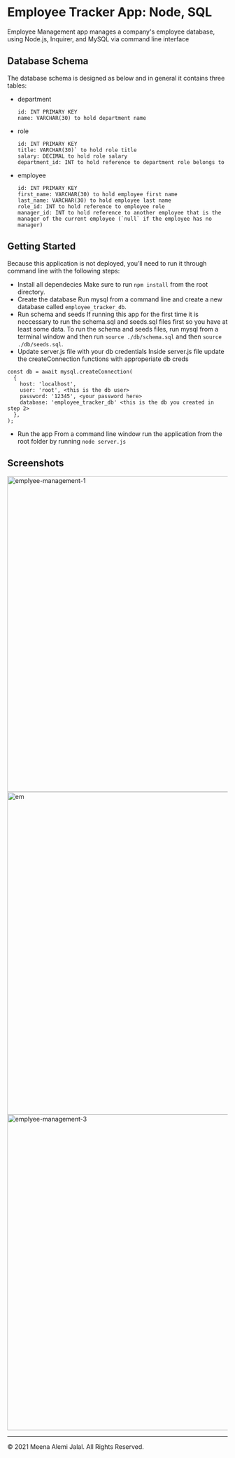 # Employee Tracker App: Node, SQL
Employee Management app manages a company's employee database, using Node.js, Inquirer, and MySQL via command line interface

## Database Schema
The database schema is designed as below and in general it contains three tables:

* department
  ```
  id: INT PRIMARY KEY
  name: VARCHAR(30) to hold department name
  ```
* role
  ```
  id: INT PRIMARY KEY
  title: VARCHAR(30)` to hold role title
  salary: DECIMAL to hold role salary
  department_id: INT to hold reference to department role belongs to
  ```
* employee
  ```
  id: INT PRIMARY KEY
  first_name: VARCHAR(30) to hold employee first name
  last_name: VARCHAR(30) to hold employee last name
  role_id: INT to hold reference to employee role
  manager_id: INT to hold reference to another employee that is the manager of the current employee (`null` if the employee has no manager)
  ```

## Getting Started
Because this application is not deployed, you’ll need to run it through command line with the following steps:
* Install all dependecies
Make sure to run `npm install` from the root directory.
* Create the database
Run mysql from a command line and create a new database called `employee_tracker_db`.
* Run schema and seeds
If running this app for the first time it is neccessary to run the schema.sql and seeds.sql files first so you have at least some data.
To run the schema and seeds files, run mysql from a terminal window and then run `source ./db/schema.sql` and then `source ./db/seeds.sql`.
* Update server.js file with your db credentials
Inside server.js file update the createConnection functions with approperiate db creds
```
const db = await mysql.createConnection(
  {
    host: 'localhost',
    user: 'root', <this is the db user>
    password: '12345', <your password here>
    database: 'employee_tracker_db' <this is the db you created in step 2>
  },
);
```
* Run the app
From a command line window run the application from the root folder by running `node server.js`

## Screenshots
<img width="721" alt="emplyee-management-1" src="https://user-images.githubusercontent.com/91281668/147393840-1c84f3e7-b46a-4f19-b71f-6005449a8825.png">

<img width="736" alt="em" src="https://user-images.githubusercontent.com/91281668/147393842-c976cc00-22d9-44cb-bd6f-0252e8a5925e.png">

<img width="721" alt="emplyee-management-3" src="https://user-images.githubusercontent.com/91281668/147393843-249018c8-9ca0-4eac-b2c5-998668712afb.png">


- - -
© 2021 Meena Alemi Jalal. All Rights Reserved.
